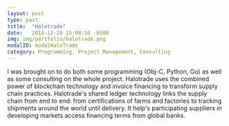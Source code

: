 ```yaml
---
layout: post
type: past
title:  "Halotrade"
date:   2014-12-20 15:08:10 -0500
img: img/portfolio/halotrade.png
modalID: modalHaloTrade
category: Programming, Project Management, Consulting
---
```


I was brought on to do both some programming (Obj-C, Python, Go) as well as some consulting on the whole project. Halotrade uses the combined power of blockchain technology and invoice financing to transform supply chain practices. Halotrade's shared ledger technology links the supply chain from end to end: from certifications of farms and factories to tracking shipments around the world until delivery. It help's participating suppliers in developing markets access financing terms from global banks.

[halotrade-link]: http://halotrade.io/new/
[barclays-link]: http://www.barclaysaccelerator.com/#/